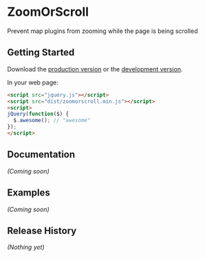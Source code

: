 # ZoomOrScroll

Prevent map plugins from zooming while the page is being scrolled

## Getting Started

Download the [production version][min] or the [development version][max].

[min]: https://raw.github.com/challet/jquery-zoomorscroll/master/dist/jquery.zoomorscroll.min.js
[max]: https://raw.github.com/challet/jquery-zoomorscroll/master/dist/jquery.zoomorscroll.js

In your web page:

```html
<script src="jquery.js"></script>
<script src="dist/zoomorscroll.min.js"></script>
<script>
jQuery(function($) {
  $.awesome(); // "awesome"
});
</script>
```

## Documentation
_(Coming soon)_

## Examples
_(Coming soon)_

## Release History
_(Nothing yet)_
